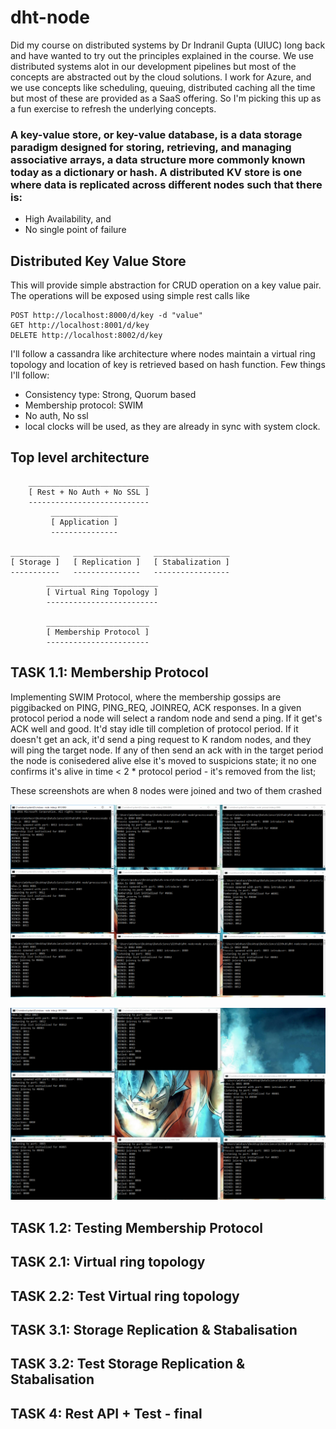 # dht-node
Did my course on distributed systems by Dr Indranil Gupta (UIUC) long back and have wanted to try out the principles explained in the course. We use distributed systems alot in our development pipelines but most of the concepts are abstracted out by the cloud solutions. I work for Azure, and we use concepts like scheduling, queuing, distributed caching all the time but most of these are provided as a SaaS offering. So I'm picking this up as a fun exercise to refresh the underlying concepts.


### A key-value store, or key-value database, is a data storage paradigm designed for storing, retrieving, and managing associative arrays, a data structure more commonly known today as a dictionary or hash. A distributed KV store is one where data is replicated across different nodes such that there is:
 - High Availability, and
 - No single point of failure

## Distributed Key Value Store
This will provide simple abstraction for CRUD operation on a key value pair. The operations will be exposed using simple rest calls like
````
POST http://localhost:8000/d/key -d "value"
GET http://localhost:8001/d/key
DELETE http://localhost:8002/d/key
````
I'll follow a cassandra like architecture where nodes maintain a virtual ring topology and location of key is retrieved based on hash function. Few things I'll follow:

 - Consistency type: Strong, Quorum based
 - Membership protocol: SWIM
 - No auth, No ssl
 - local clocks will be used, as they are already in sync with system clock.

## Top level architecture
```
    ___________________________
    [ Rest + No Auth + No SSL ]
    ---------------------------
         _______________
         [ Application ]
         ---------------

___________   _______________   _________________
[ Storage ]   [ Replication ]   [ Stabalization ]
-----------   ---------------   -----------------
        _________________________
        [ Virtual Ring Topology ]
        -------------------------

        _______________________
        [ Membership Protocol ]
        -----------------------
```

## TASK 1.1: Membership Protocol
Implementing SWIM Protocol, where the membership gossips are piggibacked on PING, PING_REQ, JOINREQ, ACK responses. In a given protocol period a node will select a random node and send a ping. If it get's ACK well and good. It'd stay idle till completion of protocol period. If it doesn't get an ack, it'd send a ping request to K random nodes, and they will ping the target node. If any of then send an ack with in the target period the node is conisedered alive else it's moved to suspicions state; it no one confirms it's alive in time < 2 * protocol period - it's removed from the list;

These screenshots are when 8 nodes were joined and two of them crashed

![* nodes joined](./screenshot/membership.PNG)

![* nodes joined](./screenshot/membership_fd.PNG)

## TASK 1.2: Testing Membership Protocol
## TASK 2.1: Virtual ring topology
## TASK 2.2: Test Virtual ring topology
## TASK 3.1: Storage Replication & Stabalisation
## TASK 3.2: Test Storage Replication & Stabalisation

## TASK 4: Rest API + Test - final



